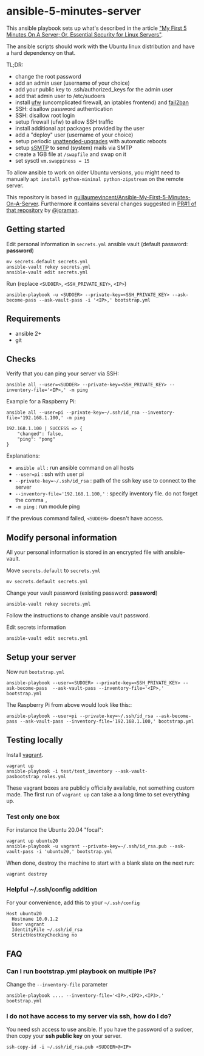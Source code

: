 # ansible-5-minutes-server

This ansible playbook sets up what's described in the article ["My First 5 Minutes On A Server; Or, Essential Security for Linux Servers"](https://plusbryan.com/my-first-5-minutes-on-a-server-or-essential-security-for-linux-servers).

The ansible scripts should work with the Ubuntu linux distribution and have a hard dependency on that.

TL;DR:

- change the root password
- add an admin user (username of your choice)
- add your public key to .ssh/authorized_keys for the admin user
- add that admin user to /etc/sudoers
- install [ufw](https://launchpad.net/ufw) (uncomplicated firewall, an iptables frontend) and [fail2ban](https://www.fail2ban.org/)
- SSH: disallow password authentication
- SSH: disallow root login
- setup firewall (ufw) to allow SSH traffic
- install additional apt packages provided by the user
- add a "deploy" user (username of your choice)
- setup periodic [unattended-upgrades](https://wiki.debian.org/UnattendedUpgrades) with automatic reboots
- setup [sSMTP](https://wiki.debian.org/sSMTP) to send (system) mails via SMTP
- create a 1GB file at `/swapfile` and swap on it
- set sysctl `vm.swappiness = 15`

To allow ansible to work on older Ubuntu versions, you might need to manually
`apt install python-minimal python-zipstream`
on the remote server.

This repository is based in [guillaumevincent/Ansible-My-First-5-Minutes-On-A-Server](https://github.com/guillaumevincent/Ansible-My-First-5-Minutes-On-A-Server). Furthermore it contains several changes suggested in [PR#1 of that repository](https://github.com/guillaumevincent/Ansible-My-First-5-Minutes-On-A-Server/pull/1) by [@joraman](https://github.com/joraman).

## Getting started

Edit personal information in `secrets.yml` ansible vault (default password: **password**)

```
mv secrets.default secrets.yml
ansible-vault rekey secrets.yml
ansible-vault edit secrets.yml
```

Run (replace `<SUDOER>`, `<SSH_PRIVATE_KEY>`, `<IP>`)

```
ansible-playbook -u <SUDOER> --private-key=<SSH_PRIVATE_KEY> --ask-become-pass --ask-vault-pass -i '<IP>,' bootstrap.yml
```

## Requirements

- ansible 2+
- git

## Checks

Verify that you can ping your server via SSH:

```
ansible all --user=<SUDOER> --private-key=<SSH_PRIVATE_KEY> --inventory-file='<IP>,' -m ping
```

Example for a Raspberry Pi:

```
ansible all --user=pi --private-key=~/.ssh/id_rsa --inventory-file='192.168.1.100,' -m ping
```

```
192.168.1.100 | SUCCESS => {
    "changed": false,
    "ping": "pong"
}
```

Explanations:

- `ansible all` : run ansible command on all hosts
- `--user=pi` : ssh with user pi
- `--private-key=~/.ssh/id_rsa` : path of the ssh key use to connect to the server
- `--inventory-file='192.168.1.100,'` : specify inventory file. do not forget the comma `,`
- `-m ping` : run module ping

If the previous command failed, `<SUDOER>` doesn't have access.

## Modify personal information

All your personal information is stored in an encrypted file with ansible-vault.

Move `secrets.default` to `secrets.yml`

```
mv secrets.default secrets.yml
```

Change your vault password (existing password: **password**)

```
ansible-vault rekey secrets.yml
```

Follow the instructions to change ansible vault password.

Edit secrets information

```
ansible-vault edit secrets.yml
```

## Setup your server

Now run `bootstrap.yml`

```
ansible-playbook --user=<SUDOER> --private-key=<SSH_PRIVATE_KEY> --ask-become-pass  --ask-vault-pass --inventory-file='<IP>,' bootstrap.yml
```

The Raspberry Pi from above would look like this::

```
ansible-playbook --user=pi --private-key=~/.ssh/id_rsa --ask-become-pass --ask-vault-pass --inventory-file='192.168.1.100,' bootstrap.yml
```

## Testing locally

Install [vagrant](https://www.vagrantup.com/docs/installation).

```
vagrant up
ansible-playbook -i test/test_inventory --ask-vault-pasbootstrap_roles.yml
```

These vagrant boxes are publicly officially available, not something custom made. The first run of `vagrant up` can take a a long time to set everything up.

### Test only one box

For instance the Ubuntu 20.04 "focal":

```
vagrant up ubuntu20
ansible-playbook -u vagrant --private-key=~/.ssh/id_rsa.pub --ask-vault-pass -i 'ubuntu20,' bootstrap.yml
```

When done, destroy the machine to start with a blank slate on the next run:

```
vagrant destroy
```

### Helpful ~/.ssh/config addition

For your convenience, add this to your `~/.ssh/config`

```ssh
Host ubuntu20
  Hostname 10.0.1.2
  User vagrant
  IdentityFile ~/.ssh/id_rsa
  StrictHostKeyChecking no
```

## FAQ

### Can I run bootstrap.yml playbook on multiple IPs?

Change the `--inventory-file` parameter

```
ansible-playbook .... --inventory-file='<IP>,<IP2>,<IP3>,' bootstrap.yml
```

### I do not have access to my server via ssh, how do I do?

You need ssh access to use ansible. If you have the password of a sudoer, then copy your **ssh public key** on your server.

```
ssh-copy-id -i ~/.ssh/id_rsa.pub <SUDOER>@<IP>
```
